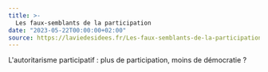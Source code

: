 ```yaml
---
title: >-
  Les faux-semblants de la participation
date: "2023-05-22T00:00:00+02:00"
source: https://laviedesidees.fr/Les-faux-semblants-de-la-participation
---
```


L'autoritarisme participatif : plus de participation, moins de démocratie ?